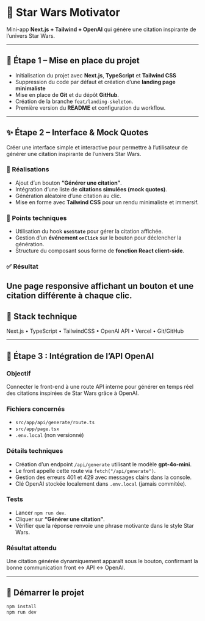 # 🌌 Star Wars Motivator

Mini-app **Next.js + Tailwind + OpenAI** qui génère une citation inspirante de l’univers Star Wars.

---

## 🧱 Étape 1 – Mise en place du projet
- Initialisation du projet avec **Next.js**, **TypeScript** et **Tailwind CSS**
- Suppression du code par défaut et création d’une **landing page minimaliste**
- Mise en place de **Git** et du dépôt **GitHub**.
- Création de la branche `feat/landing-skeleton`.
- Première version du **README** et configuration du workflow.

---

## ✨ Étape 2 – Interface & Mock Quotes
Créer une interface simple et interactive pour permettre à l’utilisateur de générer une citation inspirante de l’univers Star Wars.

### 🧩 Réalisations
- Ajout d’un bouton **“Générer une citation”**.
- Intégration d’une liste de **citations simulées (mock quotes)**.
- Génération aléatoire d’une citation au clic.
- Mise en forme avec **Tailwind CSS** pour un rendu minimaliste et immersif.

### 🧠 Points techniques
- Utilisation du hook **`useState`** pour gérer la citation affichée.
- Gestion d’un **événement `onClick`** sur le bouton pour déclencher la génération.
- Structure du composant sous forme de **fonction React client-side**.

### ✅ Résultat
Une page responsive affichant un bouton et une citation différente à chaque clic.
---

## 🧩 Stack technique
Next.js • TypeScript • TailwindCSS • OpenAI API • Vercel • Git/GitHub

---


## 🚀 Étape 3 : Intégration de l’API OpenAI

### Objectif
Connecter le front-end à une route API interne pour générer en temps réel des citations inspirées de Star Wars grâce à OpenAI.

### Fichiers concernés
- `src/app/api/generate/route.ts`  
- `src/app/page.tsx`  
- `.env.local` (non versionné)

### Détails techniques
- Création d’un endpoint `/api/generate` utilisant le modèle **gpt-4o-mini**.  
- Le front appelle cette route via `fetch("/api/generate")`.  
- Gestion des erreurs 401 et 429 avec messages clairs dans la console.  
- Clé OpenAI stockée localement dans `.env.local` (jamais commitée).

### Tests
- Lancer `npm run dev`.  
- Cliquer sur **“Générer une citation”**.  
- Vérifier que la réponse renvoie une phrase motivante dans le style Star Wars.

### Résultat attendu
Une citation générée dynamiquement apparaît sous le bouton, confirmant la bonne communication front ↔ API ↔ OpenAI.

---


## 🚀 Démarrer le projet
```bash
npm install
npm run dev
